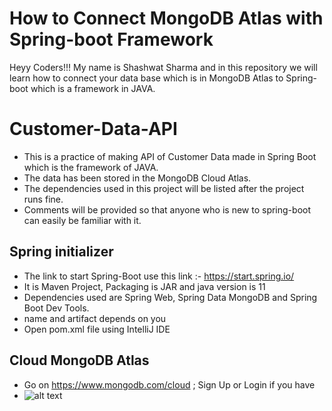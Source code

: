 # How to Connect MongoDB Atlas with Spring-boot Framework

Heyy Coders!!! My name is Shashwat Sharma and in this repository we will learn how to connect your data base which is in MongoDB Atlas to Spring-boot which is a framework in JAVA.


# Customer-Data-API

- This is a practice of making API of Customer Data made in Spring Boot which is the framework of JAVA. 
- The data has been stored in the MongoDB Cloud Atlas.
- The dependencies used in this project will be listed after the project runs fine.
- Comments will be provided so that anyone who is new to spring-boot can easily be familiar with it.

## Spring initializer

- The link to start Spring-Boot use this link :- https://start.spring.io/
- It is Maven Project, Packaging is JAR and java version is 11
- Dependencies used are Spring Web, Spring Data MongoDB and Spring Boot Dev Tools.
- name and artifact depends on you
- Open pom.xml file using IntelliJ IDE

## Cloud MongoDB Atlas

- Go on https://www.mongodb.com/cloud ; Sign Up or Login if you have 
- ![alt text](https://github.com/shashwat2910/MongoDB-SpringBoot/pics/img1.png?raw=true)

